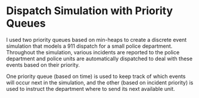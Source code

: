 # Dispatch Simulation with Priority Queues
I used two priority queues based on min-heaps to create a discrete event simulation that models a 911 dispatch for a small police department. Throughout the simulation, various incidents are reported to the police department and police units are automatically dispatched to deal with these events based on their priority.

One priority queue (based on time) is used to keep track of which events will occur next in the simulation, and the other (based on incident priority) is used to instruct the department where to send its next available unit.
